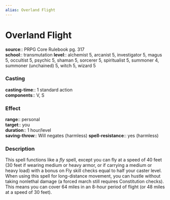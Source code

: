```yaml
---
alias: Overland Flight
---
```


# Overland Flight 

**source**:: PRPG Core Rulebook pg. 317  
**school**:: transmutation
**level**:: alchemist 5, arcanist 5, investigator 5, magus 5, occultist 5, psychic 5, shaman 5, sorcerer 5, spiritualist 5, summoner 4, summoner (unchained) 5, witch 5, wizard 5

### Casting 

**casting-time**:: 1 standard action  
**components**:: V, S

### Effect 

**range**:: personal  
**target**:: you  
**duration**:: 1 hour/level  
**saving-throw**:: Will negates (harmless)
**spell-resistance**:: yes (harmless)

### Description 

This spell functions like a *fly* spell, except you can fly at a speed of 40 feet (30 feet if wearing medium or heavy armor, or if carrying a medium or heavy load) with a bonus on Fly skill checks equal to half your caster level. When using this spell for long-distance movement, you can hustle without taking nonlethal damage (a forced march still requires Constitution checks). This means you can cover 64 miles in an 8-hour period of flight (or 48 miles at a speed of 30 feet).
